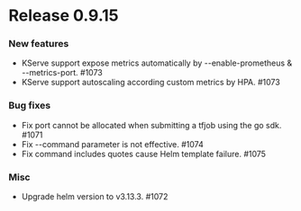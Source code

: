 # Release 0.9.15

### New features

- KServe support expose metrics automatically by --enable-prometheus & --metrics-port. #1073
- KServe support autoscaling according custom metrics by HPA. #1073

### Bug fixes

- Fix port cannot be allocated when submitting a tfjob using the go sdk. #1071
- Fix --command parameter is not effective. #1074
- Fix command includes quotes cause Helm template failure. #1075

### Misc

- Upgrade helm version to v3.13.3. #1072